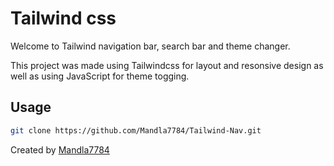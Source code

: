 # Tailwind css

Welcome to Tailwind navigation bar, search bar and theme changer.

This project was made using Tailwindcss for layout and resonsive design as well as using JavaScript for theme togging.

## Usage

```bash
git clone https://github.com/Mandla7784/Tailwind-Nav.git

```

Created by [Mandla7784](https://github.com/Mandla7784)

